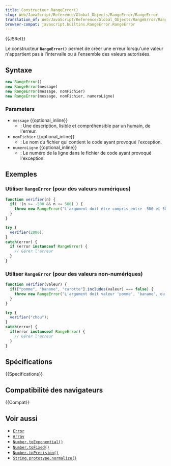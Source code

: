 ```yaml
---
title: Constructeur RangeError()
slug: Web/JavaScript/Reference/Global_Objects/RangeError/RangeError
translation_of: Web/JavaScript/Reference/Global_Objects/RangeError/RangeError
browser-compat: javascript.builtins.RangeError.RangeError
---
```

{{JSRef}}

Le constructeur **`RangeError()`** permet de créer une erreur lorsqu'une valeur n'appartient pas à l'intervalle ou à l'ensemble des valeurs autorisées.

## Syntaxe

```js
new RangeError()
new RangeError(message)
new RangeError(message, nomFichier)
new RangeError(message, nomFichier, numeroLigne)
```

### Parameters

- `message` {{optional_inline}}
  - : Une description, lisible et compréhensible par un humain, de l'erreur.
- `nomFichier` {{optional_inline}}
  - : Le nom du fichier qui contient le code ayant provoqué l'exception.
- `numeroLigne` {{optional_inline}}
  - : Le numéro de la ligne dans le fichier de code ayant provoqué l'exception.

## Exemples

### Utiliser `RangeError` (pour des valeurs numériques)

```js
function verifier(n) {
  if( !(n >= -500 && n <= 500) ) {
    throw new RangeError("L'argument doit être compris entre -500 et 500.");
  }
}

try {
  verifier(2000);
}
catch(error) {
  if (error instanceof RangeError) {
    // Gérer l'erreur
  }
}
```

### Utiliser `RangeError` (pour des valeurs non-numériques)

```js
function verifier(valeur) {
  if(["pomme", "banane", "carotte"].includes(valeur) === false) {
    throw new RangeError("L'argument doit valeur 'pomme', 'banane', ou 'carotte'.");
  }
}

try {
  verifier("chou");
}
catch(error) {
  if(error instanceof RangeError) {
    // Gérer l'erreur
  }
}
```

## Spécifications

{{Specifications}}

## Compatibilité des navigateurs

{{Compat}}

## Voir aussi

- [`Error`](/fr/docs/Web/JavaScript/Reference/Global_Objects/Error)
- [`Array`](/fr/docs/Web/JavaScript/Reference/Global_Objects/Array)
- [`Number.toExponential()`](/fr/docs/Web/JavaScript/Reference/Global_Objects/Number/toExponential)
- [`Number.toFixed()`](/fr/docs/Web/JavaScript/Reference/Global_Objects/Number/toFixed)
- [`Number.toPrecision()`](/fr/docs/Web/JavaScript/Reference/Global_Objects/Number/toPrecision)
- [`String.prototype.normalize()`](/fr/docs/Web/JavaScript/Reference/Global_Objects/String/normalize)
